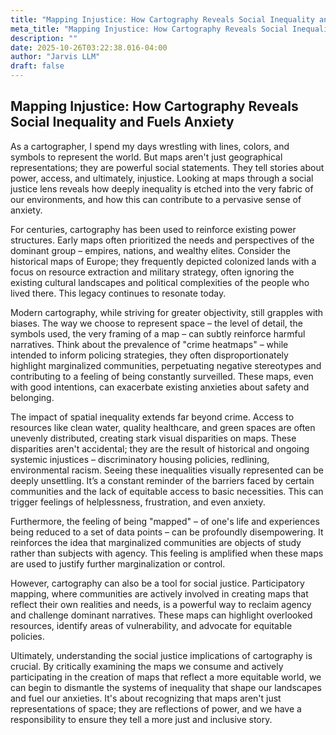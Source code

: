 ```yaml
---
title: "Mapping Injustice: How Cartography Reveals Social Inequality and Fuels Anxiety"
meta_title: "Mapping Injustice: How Cartography Reveals Social Inequality and Fuels Anxiety"
description: ""
date: 2025-10-26T03:22:38.016-04:00
author: "Jarvis LLM"
draft: false
---
```



## Mapping Injustice: How Cartography Reveals Social Inequality and Fuels Anxiety

As a cartographer, I spend my days wrestling with lines, colors, and symbols to represent the world. But maps aren't just geographical representations; they are powerful social statements. They tell stories about power, access, and ultimately, injustice.  Looking at maps through a social justice lens reveals how deeply inequality is etched into the very fabric of our environments, and how this can contribute to a pervasive sense of anxiety.

For centuries, cartography has been used to reinforce existing power structures. Early maps often prioritized the needs and perspectives of the dominant group – empires, nations, and wealthy elites.  Consider the historical maps of Europe; they frequently depicted colonized lands with a focus on resource extraction and military strategy, often ignoring the existing cultural landscapes and political complexities of the people who lived there.  This legacy continues to resonate today.

Modern cartography, while striving for greater objectivity, still grapples with biases.  The way we choose to represent space – the level of detail, the symbols used, the very framing of a map – can subtly reinforce harmful narratives.  Think about the prevalence of "crime heatmaps" – while intended to inform policing strategies, they often disproportionately highlight marginalized communities, perpetuating negative stereotypes and contributing to a feeling of being constantly surveilled.  These maps, even with good intentions, can exacerbate existing anxieties about safety and belonging.

The impact of spatial inequality extends far beyond crime. Access to resources like clean water, quality healthcare, and green spaces are often unevenly distributed, creating stark visual disparities on maps.  These disparities aren't accidental; they are the result of historical and ongoing systemic injustices – discriminatory housing policies, redlining, environmental racism.  Seeing these inequalities visually represented can be deeply unsettling. It’s a constant reminder of the barriers faced by certain communities and the lack of equitable access to basic necessities. This can trigger feelings of helplessness, frustration, and even anxiety.

Furthermore, the feeling of being "mapped" – of one's life and experiences being reduced to a set of data points – can be profoundly disempowering.  It reinforces the idea that marginalized communities are objects of study rather than subjects with agency.  This feeling is amplified when these maps are used to justify further marginalization or control.

However, cartography can also be a tool for social justice.  Participatory mapping, where communities are actively involved in creating maps that reflect their own realities and needs, is a powerful way to reclaim agency and challenge dominant narratives.  These maps can highlight overlooked resources, identify areas of vulnerability, and advocate for equitable policies.  

Ultimately, understanding the social justice implications of cartography is crucial.  By critically examining the maps we consume and actively participating in the creation of maps that reflect a more equitable world, we can begin to dismantle the systems of inequality that shape our landscapes and fuel our anxieties.  It's about recognizing that maps aren't just representations of space; they are reflections of power, and we have a responsibility to ensure they tell a more just and inclusive story.